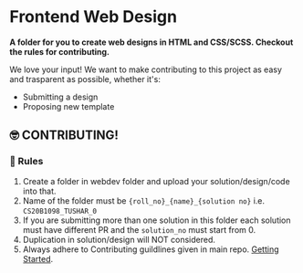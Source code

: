 # Frontend Web Design

**A folder for you to create web designs in HTML and CSS/SCSS. Checkout the rules for contributing.**

We love your input! We want to make contributing to this project as easy and trasparent as possible, whether it's:
- Submitting a design
- Proposing new template

## :nerd_face: CONTRIBUTING!

### :100: Rules

1. Create a folder in webdev folder and upload your solution/design/code into that.
2. Name of the folder must be `{roll_no}_{name}_{solution no}` i.e. `CS20B1098_TUSHAR_0`
3. If you are submitting more than one solution in this folder each solution must have different PR and the `solution_no` must start from 0.
4. Duplication in solution/design will NOT considered.
5. Always adhere to Contributing guildlines given in main repo. [Getting Started](../README.md/#nerd_face-contributing).
